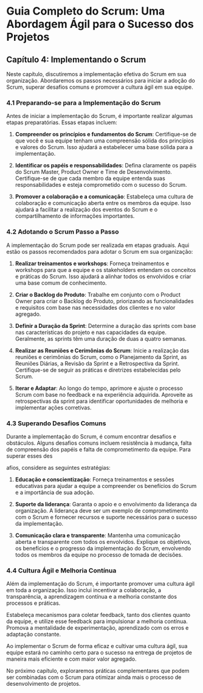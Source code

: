 # Guia Completo do Scrum: Uma Abordagem Ágil para o Sucesso dos Projetos

## Capítulo 4: Implementando o Scrum

Neste capítulo, discutiremos a implementação efetiva do Scrum em sua organização. Abordaremos os passos necessários para iniciar a adoção do Scrum, superar desafios comuns e promover a cultura ágil em sua equipe.

### 4.1 Preparando-se para a Implementação do Scrum

Antes de iniciar a implementação do Scrum, é importante realizar algumas etapas preparatórias. Essas etapas incluem:

1. **Compreender os princípios e fundamentos do Scrum**: Certifique-se de que você e sua equipe tenham uma compreensão sólida dos princípios e valores do Scrum. Isso ajudará a estabelecer uma base sólida para a implementação.

2. **Identificar os papéis e responsabilidades**: Defina claramente os papéis do Scrum Master, Product Owner e Time de Desenvolvimento. Certifique-se de que cada membro da equipe entenda suas responsabilidades e esteja comprometido com o sucesso do Scrum.

3. **Promover a colaboração e a comunicação**: Estabeleça uma cultura de colaboração e comunicação aberta entre os membros da equipe. Isso ajudará a facilitar a realização dos eventos do Scrum e o compartilhamento de informações importantes.

### 4.2 Adotando o Scrum Passo a Passo

A implementação do Scrum pode ser realizada em etapas graduais. Aqui estão os passos recomendados para adotar o Scrum em sua organização:

1. **Realizar treinamentos e workshops**: Forneça treinamentos e workshops para que a equipe e os stakeholders entendam os conceitos e práticas do Scrum. Isso ajudará a alinhar todos os envolvidos e criar uma base comum de conhecimento.

2. **Criar o Backlog do Produto**: Trabalhe em conjunto com o Product Owner para criar o Backlog do Produto, priorizando as funcionalidades e requisitos com base nas necessidades dos clientes e no valor agregado.

3. **Definir a Duração da Sprint**: Determine a duração das sprints com base nas características do projeto e nas capacidades da equipe. Geralmente, as sprints têm uma duração de duas a quatro semanas.

4. **Realizar as Reuniões e Cerimônias do Scrum**: Inicie a realização das reuniões e cerimônias do Scrum, como o Planejamento da Sprint, as Reuniões Diárias, a Revisão da Sprint e a Retrospectiva da Sprint. Certifique-se de seguir as práticas e diretrizes estabelecidas pelo Scrum.

5. **Iterar e Adaptar**: Ao longo do tempo, aprimore e ajuste o processo Scrum com base no feedback e na experiência adquirida. Aproveite as retrospectivas da sprint para identificar oportunidades de melhoria e implementar ações corretivas.

### 4.3 Superando Desafios Comuns

Durante a implementação do Scrum, é comum encontrar desafios e obstáculos. Alguns desafios comuns incluem resistência à mudança, falta de compreensão dos papéis e falta de comprometimento da equipe. Para superar esses des

afios, considere as seguintes estratégias:

1. **Educação e conscientização**: Forneça treinamentos e sessões educativas para ajudar a equipe a compreender os benefícios do Scrum e a importância de sua adoção.

2. **Suporte da liderança**: Garanta o apoio e o envolvimento da liderança da organização. A liderança deve ser um exemplo de comprometimento com o Scrum e fornecer recursos e suporte necessários para o sucesso da implementação.

3. **Comunicação clara e transparente**: Mantenha uma comunicação aberta e transparente com todos os envolvidos. Explique os objetivos, os benefícios e o progresso da implementação do Scrum, envolvendo todos os membros da equipe no processo de tomada de decisões.

### 4.4 Cultura Ágil e Melhoria Contínua

Além da implementação do Scrum, é importante promover uma cultura ágil em toda a organização. Isso inclui incentivar a colaboração, a transparência, a aprendizagem contínua e a melhoria constante dos processos e práticas.

Estabeleça mecanismos para coletar feedback, tanto dos clientes quanto da equipe, e utilize esse feedback para impulsionar a melhoria contínua. Promova a mentalidade de experimentação, aprendizado com os erros e adaptação constante.

Ao implementar o Scrum de forma eficaz e cultivar uma cultura ágil, sua equipe estará no caminho certo para o sucesso na entrega de projetos de maneira mais eficiente e com maior valor agregado.

No próximo capítulo, exploraremos práticas complementares que podem ser combinadas com o Scrum para otimizar ainda mais o processo de desenvolvimento de projetos.